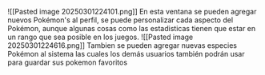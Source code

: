 ![[Pasted image 20250301224101.png]]
En esta ventana se pueden agregar nuevos Pokémon's al perfil, se puede personalizar cada aspecto del Pokémon, aunque algunas cosas como las estadisticas tienen que estar en un rango que sea posible en los juegos.
![[Pasted image 20250301224616.png]]
Tambien se pueden agregar nuevas especies Pokémon al sistema las cuales los demás usuarios también podrán usar para guardar sus pokemon favoritos 
